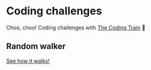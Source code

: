 # Coding challenges
Choo, choo! Coding challenges with [The Coding Train](https://www.youtube.com/@TheCodingTrain) 🌈
</br>
## Random walker
[See how it walks!](https://juleenek.github.io/Random-Walker/)
